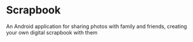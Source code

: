 # Scrapbook
An Android application for sharing photos with family and friends, creating your own digital scrapbook with them
